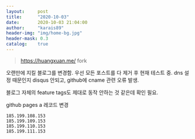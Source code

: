 ```yaml
---
layout:     post
title:      "2020-10-03"
date:       2020-10-03 21:04:00
author:     "karais89"
header-img: "img/home-bg.jpg"
header-mask: 0.3
catalog:    true
---
```


> https://huangxuan.me/ fork

오랜만에 지킬 블로그를 변경함.
우선 모든 포스트를 다 제거 후 현재 테스트 중.
dns 설정 때문인지 disqus 안되고, github에 cname 관련 오류 발생.

블로그 자체의 feature tags도 제대로 동작 안하는 것 같은데 확인 필요.

github pages a 레코드 변경

```
185.199.108.153
185.199.109.153
185.199.110.153
185.199.111.153
```